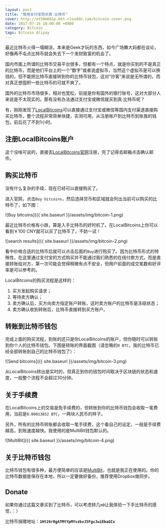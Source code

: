 ```yaml
---
layout: post
title: "使用支付宝购买真·比特币"
cover: http://ot58m681p.bkt.clouddn.com/bitcoin-cover.png
date: 2017-07-16 18:00:00 +0800
category: Bitcoin
tags: Bitcoin Alipay
---
```


最近比特币火得一塌糊涂，本来是Geek才玩的东西，如今广场舞大妈都在谈论，好像再不屯点比特币就会失去下一个发财致富的机会了。

国内市面上所谓的比特币交易平台很多，但都有一个特点，就是你买到的不是真正的比特币，而是他们平台上的一个“数字”或者说虚拟币，当然这个虚拟币是可以换钱的，但不能把比特币直接转到你的比特币钱包，这对“炒客”来说是无所谓的，而对真正想囤积一些比特币的可就不爽了。

国外的比特币市场很多，相对也宽松，前提是你有国外的银行账号，这对大部分人来说是不太现实的。那有没有办法通过支付宝或微信就买到真·比特币呢？

有，刚刚发现了[LocalBitcoins](https://localbitcoins.com/?ch=d8ge)可以直接通过支付宝或微信等国内支付渠道直接购买比特币，整个流程非常简单快捷，实测可用，从注册账户到比特币到账我的钱包，前后花了不到1小时。

## 注册LocalBitcoins账户

这个没啥可说的，直接去[LocalBitcoins官网](https://localbitcoins.com/?ch=d8ge)注册，完了记得去邮箱点击确认邮件。

## 购买比特币

没有什么复杂的手续，现在已经可以直接购买了。

进入官网，点击`Buy bitcoins`，然后选择货币和区域就会列出当前可以购买的比特币了，如下图：

![Buy bitcoins]({{ site.baseurl }}/assets/img/bitcoin-1.png)

最近比特币价格有小跌，算是入手比特币的好时机了。在LocalBitcoins上你可以看到￥100 CNY就可以买了比特币了，不妨一试！

![search results]({{ site.baseurl }}/assets/img/bitcoin-2.png)

看中价格合适的比特币后就可以点击后面的`Buy`进行购买了。因为比特币形式的特殊性，在这里通过支付宝的方式购买并不能通过我们熟悉的在线付款方式，而是直接转账给对方，第一次可能会觉得稍微有点不安全，但用户前面的成交笔数和好评率是可以参考的。

LocalBitcoins的购买流程是这样的：

1. 买方发起购买请求；
2. 等待卖方确认；
3. 卖方确认后，买方向卖方指定账户转账，这时卖方账户的比特币是冻结状态；
4. 卖方确认收到转账后，比特币直接转到买方账户。

## 转账到比特币钱包

完成上面的购买流程，到账的还只是你LocalBitcoins的账户，但你随时可以转账到你个人的比特币钱包。下图是转账的界面截图（请忽略的`0 BTC`，我的比特币已经全部转账到自己的比特币钱包了）：                                                          

![Send bitcoins]({{ site.baseurl }}/assets/img/bitcoin-3.png)

从LocalBitcoins转出是实时的，但真正到你的钱包时间取决于区块链的状态和速度，一般整个流程不会超过30分钟。

## 关于手续费

在LocalBitcoins上的交易是免手续费的，但转账到你的比特币钱包会收取一笔费用，当前是`0.00013852 BTC`，一两块人民币的样子。

另外，所有的比特币转账都会收取一笔手续费，这个看自己的设定，一般是手续费越高，到账速度越快。我使用的是MultiBit钱包默认的。

![MultiBit]({{ site.baseurl }}/assets/img/bitcoin-4.png)

## 关于比特币钱包

比特币钱包有很多种，最方便简单的应该是[MultiBit](https://multibit.org/)，也就是我正在使用的。你的比特币数据是保存在本地，所以一定要做好备份，推荐使用Dropbox做同步。

## Donate

如果你通过这篇文章买到了比特币，可以考虑转几`mB`让我体验一下手比特币的感觉，：）

比特币捐赠地址：**`1Ht26rRgATMtYpMYvzbvJ5FgvJwiEbaGCx`**

